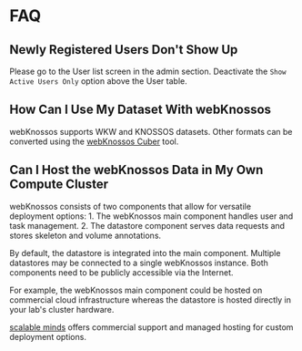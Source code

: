 # FAQ

## Newly Registered Users Don't Show Up

Please go to the User list screen in the admin section. Deactivate the `Show Active Users Only` option above the User table.

## How Can I Use My Dataset With webKnossos

webKnossos supports WKW and KNOSSOS datasets. Other formats can be converted using the [webKnossos Cuber](https://github.com/scalableminds/webknossos-cuber) tool.

## Can I Host the webKnossos Data in My Own Compute Cluster

webKnossos consists of two components that allow for versatile deployment options: 1. The webKnossos main component handles user and task management. 2. The datastore component serves data requests and stores skeleton and volume annotations.

By default, the datastore is integrated into the main component. Multiple datastores may be connected to a single webKnossos instance. Both components need to be publicly accessible via the Internet.

For example, the webKnossos main component could be hosted on commercial cloud infrastructure whereas the datastore is hosted directly in your lab's cluster hardware.

[scalable minds](https://scalableminds.com) offers commercial support and managed hosting for custom deployment options.

